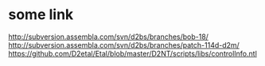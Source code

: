 # some link
http://subversion.assembla.com/svn/d2bs/branches/bob-18/ <br/>
http://subversion.assembla.com/svn/d2bs/branches/patch-114d-d2m/ <br/>
https://github.com/D2etal/Etal/blob/master/D2NT/scripts/libs/controlInfo.ntl <br/>

